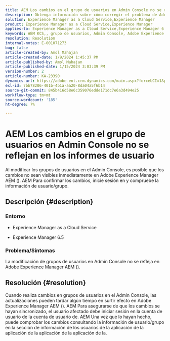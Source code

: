 ```yaml
---
title: AEM Los cambios en el grupo de usuarios en Admin Console no se reflejan en los informes de usuario
description: Obtenga información sobre cómo corregir el problema de Adobe Experience Manager AEM en el que los cambios de grupo de usuarios en Admin Console no se reflejan en los informes de usuario de la consola de administración de. Compruebe la información de usuario/grupo.
solution: Experience Manager as a Cloud Service,Experience Manager
product: Experience Manager as a Cloud Service,Experience Manager
applies-to: Experience Manager as a Cloud Service,Experience Manager 6.5
keywords: AEM KCS,, grupo de usuarios, Admin Console, Adobe Experience Manager AEM, 6.5
resolution: Resolution
internal-notes: E-001071273
bug: false
article-created-by: Amol Mahajan
article-created-date: 1/9/2024 1:45:37 PM
article-published-by: Amol Mahajan
article-published-date: 1/15/2024 3:03:39 PM
version-number: 2
article-number: KA-23390
dynamics-url: https://adobe-ent.crm.dynamics.com/main.aspx?forceUCI=1&pagetype=entityrecord&etn=knowledgearticle&id=f4520c5a-f5ae-ee11-a569-6045bd006268
exl-id: 7bb78206-401b-4b1a-aa20-8da04a5f6b14
source-git-commit: 845b416d58e6c359076edde171dc7e6a3d494e25
workflow-type: tm+mt
source-wordcount: '185'
ht-degree: 7%

---
```


# AEM Los cambios en el grupo de usuarios en Admin Console no se reflejan en los informes de usuario


Al modificar los grupos de usuarios en el Admin Console, es posible que los cambios no sean visibles inmediatamente en Adobe Experience Manager AEM (). AEM Para confirmar los cambios, inicie sesión en y compruebe la información de usuario/grupo.

## Descripción {#description}


### <b>Entorno</b>

- Experience Manager as a Cloud Service


- Experience Manager 6.5




### <b>Problema/Síntomas</b>

La modificación de grupos de usuarios en Admin Console no se refleja en Adobe Experience Manager AEM ().


## Resolución {#resolution}


Cuando realiza cambios en grupos de usuarios en el Admin Console, las actualizaciones pueden tardar algún tiempo en surtir efecto en Adobe Experience Manager AEM (). AEM Para asegurarse de que los cambios se hayan sincronizado, el usuario afectado debe iniciar sesión en la cuenta de usuario de la cuenta de usuario de. AEM Una vez que lo hayan hecho, puede comprobar los cambios consultando la información de usuario/grupo en la sección de información de los usuarios de la aplicación de la aplicación de la aplicación de la aplicación de la.
